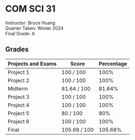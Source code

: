 # COM SCI 31
Instructor: Bruce Huang\
Quarter Taken: Winter 2024\
Final Grade: A

## Grades
| Projects and Exams                 | Score        | Percentage   |
|------------------------------------|--------------|--------------|
| Project 1                          | 100 / 100    | 100%         |
| Project 2                          | 100 / 100    | 100%         |
| Midterm                            | 81.64 / 100  | 81.64%       |
| Project 3                          | 100 / 100    | 100%         |
| Project 4                          | 100 / 100    | 100%         |
| Project 5                          | 80 / 100     | 80%          |
| Project 6                          | 100 / 100    | 100%         |
| Final                              | 105.68 / 100 | 105.68%      |
